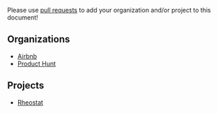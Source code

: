Please use [pull requests](https://github.com/airbnb/enzyme/pull/new/master) to add your organization and/or project to this document!

Organizations
----------
 - [Airbnb](https://github.com/airbnb)
 - [Product Hunt](https://github.com/producthunt)

Projects
----------
 - [Rheostat](https://github.com/airbnb/rheostat)
